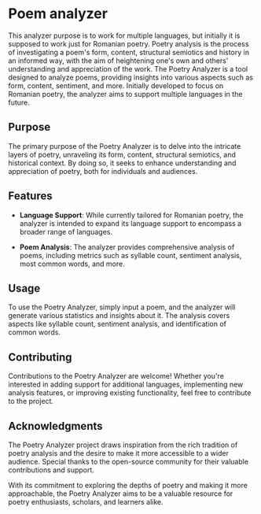 # Poem analyzer

This analyzer purpose is to work for multiple languages, but initially it is supposed to work just for Romanian poetry. Poetry analysis is the process of investigating a poem's form, content, structural semiotics and history in an informed way, with the aim of heightening one's own and others' understanding and appreciation of the work. The Poetry Analyzer is a tool designed to analyze poems, providing insights into various aspects such as form, content, sentiment, and more. Initially developed to focus on Romanian poetry, the analyzer aims to support multiple languages in the future.

## Purpose

The primary purpose of the Poetry Analyzer is to delve into the intricate layers of poetry, unraveling its form, content, structural semiotics, and historical context. By doing so, it seeks to enhance understanding and appreciation of poetry, both for individuals and audiences.

## Features

- **Language Support**: While currently tailored for Romanian poetry, the analyzer is intended to expand its language support to encompass a broader range of languages.
  
- **Poem Analysis**: The analyzer provides comprehensive analysis of poems, including metrics such as syllable count, sentiment analysis, most common words, and more.

## Usage

To use the Poetry Analyzer, simply input a poem, and the analyzer will generate various statistics and insights about it. The analysis covers aspects like syllable count, sentiment analysis, and identification of common words.

## Contributing

Contributions to the Poetry Analyzer are welcome! Whether you're interested in adding support for additional languages, implementing new analysis features, or improving existing functionality, feel free to contribute to the project.

## Acknowledgments

The Poetry Analyzer project draws inspiration from the rich tradition of poetry analysis and the desire to make it more accessible to a wider audience. Special thanks to the open-source community for their valuable contributions and support.


With its commitment to exploring the depths of poetry and making it more approachable, the Poetry Analyzer aims to be a valuable resource for poetry enthusiasts, scholars, and learners alike.
